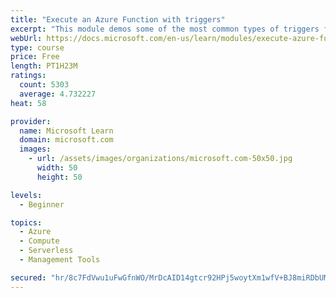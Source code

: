 ```yaml
---
title: "Execute an Azure Function with triggers"
excerpt: "This module demos some of the most common types of triggers for executing Azure Functions and how to configure them to execute your logic."
webUrl: https://docs.microsoft.com/en-us/learn/modules/execute-azure-function-with-triggers/
type: course
price: Free
length: PT1H23M
ratings:
  count: 5303
  average: 4.732227
heat: 58

provider:
  name: Microsoft Learn
  domain: microsoft.com
  images:
    - url: /assets/images/organizations/microsoft.com-50x50.jpg
      width: 50
      height: 50

levels:
  - Beginner

topics:
  - Azure
  - Compute
  - Serverless
  - Management Tools

secured: "hr/8c7FdVwu1uFwGfnWO/MrDcAID14gtcr92HPj5woytXm1wfV+BJ8miRDbUMNPOyNuMjD2EnADf5O+4TYZhchG+2iqV/Wk9fQhEGI2nXXX9jbj4iRh2Nms8K9O54L/DZJm4DK6Obz3ms6ucytJXIb0wWlkWB/vUlqf92ScCNVDWhMjPXbfK03+CL+uE1sBFWEw+oTbE4Bp8Q9EJ2eztICvP6hj2l4GeaHijDdGVQNXgrByAeAVjepN9+LPzj4gz/fYkYdE6j92VzlP43TWxYBZupMyKtI0oDCOpPSAn93ChsOBELykm0ofh7Z9jaMcRKecGaRcyeV9T8+E5AvDdFUfYr8cldY0IP7SMDlA53DUME3BdhhFPVks2LEzJajdPyzPXLWNMqANVbj/IGH/8f0KK2hgWXgsBxkblPUUAr8Y=;loLiRxOoDH5RSJlnvZaVEg=="
---
```


